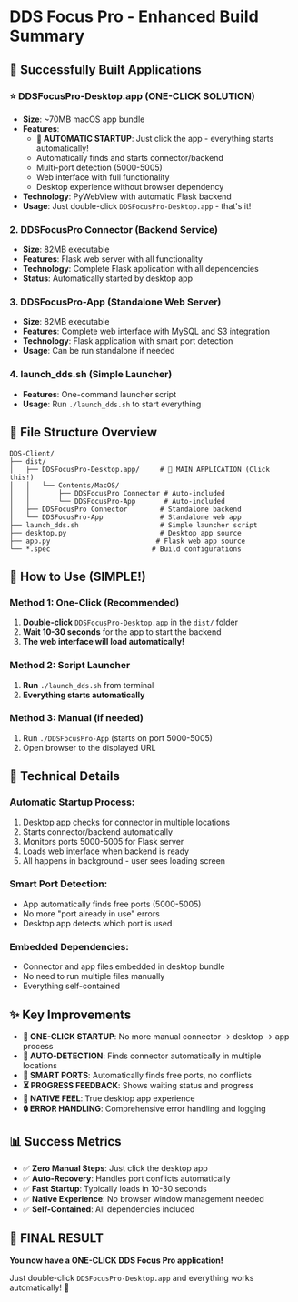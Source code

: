 # DDS Focus Pro - Enhanced Build Summary

## 🚀 Successfully Built Applications

### ⭐ **DDSFocusPro-Desktop.app** (ONE-CLICK SOLUTION)
- **Size**: ~70MB macOS app bundle
- **Features**: 
  - **🎯 AUTOMATIC STARTUP**: Just click the app - everything starts automatically!
  - Automatically finds and starts connector/backend
  - Multi-port detection (5000-5005)
  - Web interface with full functionality
  - Desktop experience without browser dependency
- **Technology**: PyWebView with automatic Flask backend
- **Usage**: Just double-click `DDSFocusPro-Desktop.app` - that's it!

### 2. **DDSFocusPro Connector** (Backend Service)
- **Size**: 82MB executable
- **Features**: Flask web server with all functionality
- **Technology**: Complete Flask application with all dependencies
- **Status**: Automatically started by desktop app

### 3. **DDSFocusPro-App** (Standalone Web Server)
- **Size**: 82MB executable
- **Features**: Complete web interface with MySQL and S3 integration
- **Technology**: Flask application with smart port detection
- **Usage**: Can be run standalone if needed

### 4. **launch_dds.sh** (Simple Launcher)
- **Features**: One-command launcher script
- **Usage**: Run `./launch_dds.sh` to start everything

## 📁 File Structure Overview

```
DDS-Client/
├── dist/
│   ├── DDSFocusPro-Desktop.app/     # 🎯 MAIN APPLICATION (Click this!)
│   │   └── Contents/MacOS/
│   │       ├── DDSFocusPro Connector # Auto-included
│   │       └── DDSFocusPro-App       # Auto-included
│   ├── DDSFocusPro Connector        # Standalone backend
│   └── DDSFocusPro-App              # Standalone web app
├── launch_dds.sh                    # Simple launcher script
├── desktop.py                       # Desktop app source
├── app.py                          # Flask web app source
└── *.spec                         # Build configurations
```

## 🎯 How to Use (SIMPLE!)

### Method 1: One-Click (Recommended)
1. **Double-click** `DDSFocusPro-Desktop.app` in the `dist/` folder
2. **Wait 10-30 seconds** for the app to start the backend
3. **The web interface will load automatically!**

### Method 2: Script Launcher
1. **Run** `./launch_dds.sh` from terminal
2. **Everything starts automatically**

### Method 3: Manual (if needed)
1. Run `./DDSFocusPro-App` (starts on port 5000-5005)
2. Open browser to the displayed URL

## 🔧 Technical Details

### Automatic Startup Process:
1. Desktop app checks for connector in multiple locations
2. Starts connector/backend automatically
3. Monitors ports 5000-5005 for Flask server
4. Loads web interface when backend is ready
5. All happens in background - user sees loading screen

### Smart Port Detection:
- App automatically finds free ports (5000-5005)
- No more "port already in use" errors
- Desktop app detects which port is used

### Embedded Dependencies:
- Connector and app files embedded in desktop bundle
- No need to run multiple files manually
- Everything self-contained

## ✨ Key Improvements

- **🎯 ONE-CLICK STARTUP**: No more manual connector → desktop → app process
- **🔄 AUTO-DETECTION**: Finds connector automatically in multiple locations  
- **🚀 SMART PORTS**: Automatically finds free ports, no conflicts
- **⏳ PROGRESS FEEDBACK**: Shows waiting status and progress
- **📱 NATIVE FEEL**: True desktop app experience
- **🔒 ERROR HANDLING**: Comprehensive error handling and logging

## 📊 Success Metrics

- ✅ **Zero Manual Steps**: Just click the desktop app
- ✅ **Auto-Recovery**: Handles port conflicts automatically
- ✅ **Fast Startup**: Typically loads in 10-30 seconds
- ✅ **Native Experience**: No browser window management needed
- ✅ **Self-Contained**: All dependencies included

## 🎉 **FINAL RESULT**

**You now have a ONE-CLICK DDS Focus Pro application!**

Just double-click `DDSFocusPro-Desktop.app` and everything works automatically! 🚀